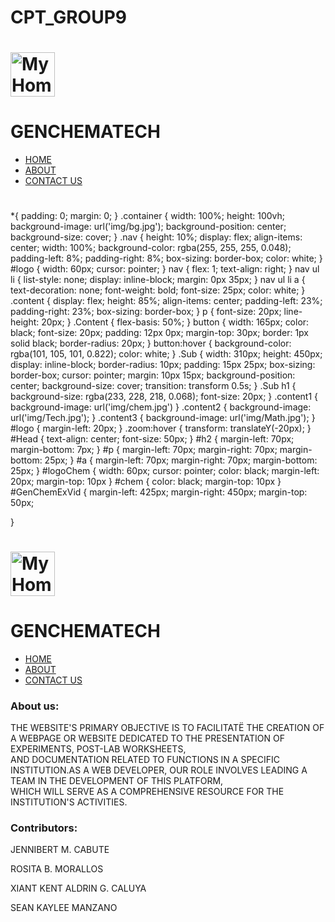 # CPT_GROUP9
<!DOCTYPE html>
<html>
	<head>
		<meta charset="UTF-8">
		<meta http-equiv="X-UA-Compatible" content="IE=edge">
		<meta name="viewport" content="width=device-width, initial-scale=1.0">
		<link rel="stylesheet" href="Group9.css">
		<title>Group 9</title>
	</head>
	<body>
		<div class="container">
			<div class="nav">
				<h1 id="logo">
					<a href="Group9.html">
						<img src="img/logo.jpg" alt="My Home" width="70.50" height="70.50" class="d-inline-block align-text-top">
					</a>  
				</h1>
				<h1 id="logo">GENCHEMATECH</h1>
				<nav>
					<ul>
						<li><a href="Group9.html">HOME</a></li>
						<li><a href="About.html">ABOUT</a></li>
						<li><a href="Contact.html">CONTACT US</a></li>
					</ul>
				</nav>
			</div>
			<div class="content"> 
				<div id="Content"> 
					<a href="General Chemistry.html">
						<div class="Sub content1 zoom"> 
							<h1></h1>
						</div>
					</a>
					<a href="Empowerment Technology.html">
						<div class="Sub content2 zoom"> 
							<h1></h1>
						</div>
					</a>
					<a href="General Mathematics.html">
						<div class="Sub content3 zoom"> 
							<h1></h1>
						</div>
					</a>
				</div>
			</div>
		</div>
	</body>
</html>
*{
	padding: 0;
	margin: 0;
}
.container {
	width: 100%;
	height: 100vh;
	background-image: url('img/bg.jpg');
	background-position: center;
	background-size: cover;
}
.nav {
	height: 10%;
	display: flex;
	align-items: center;
	width: 100%;
	background-color: rgba(255, 255, 255, 0.048);
	padding-left: 8%;
	padding-right: 8%;
	box-sizing: border-box;
	color: white;
}
#logo {
	width: 60px;
	cursor: pointer;
}
nav {
	flex: 1;
	text-align: right;	
}
nav ul li {
	list-style: none;
	display: inline-block;
	margin: 0px 35px;
}
nav ul li a {
	text-decoration: none;
	font-weight: bold;
	font-size: 25px;	
	color: white;
}
.content {
	display: flex;
	height: 85%;
	align-items: center;
	padding-left: 23%;
	padding-right: 23%;
	box-sizing: border-box;
}
p {
	font-size: 20px;
	line-height: 20px;
}
.Content {
	flex-basis: 50%;
}
button {
	width: 165px;
	color: black;
	font-size: 20px;
	padding: 12px 0px;
	margin-top: 30px;
	border: 1px solid black;
	border-radius: 20px;
}
button:hover {
	background-color: rgba(101, 105, 101, 0.822);
	color: white;
}
.Sub {
	width: 310px;
	height: 450px;
	display: inline-block;
	border-radius: 10px;
	padding: 15px 25px;
	box-sizing: border-box;
	cursor: pointer;
	margin: 10px 15px;
	background-position: center;
	background-size: cover;
	transition: transform 0.5s;
}
.Sub h1 {
	background-size: rgba(233, 228, 218, 0.068);
	font-size: 20px;	
}
.content1 {
	background-image: url('img/chem.jpg')
}
.content2 {
	background-image: url('img/Tech.jpg');
}
.content3 {
	background-image: url('img/Math.jpg');
}
#logo {
	margin-left: 20px;
}
.zoom:hover {
	transform: translateY(-20px);
}
#Head {
	text-align: center;
	font-size: 50px;
}
#h2 {
	margin-left: 70px;
	margin-bottom: 7px;	
}
#p {
	margin-left: 70px;
	margin-right: 70px;
	margin-bottom: 25px;	
}
#a {
	margin-left: 70px;
	margin-right: 70px;
	margin-bottom: 25px;	
}
#logoChem {
	width: 60px;
	cursor: pointer;
	color: black;
	margin-left: 20px;
	margin-top: 10px
}
#chem {
	color: black;
	margin-top: 10px
}
#GenChemExVid {
	margin-left: 425px;
	margin-right: 450px;
	margin-top: 50px;

}
<!DOCTYPE html>
<html>
	<head>
		<link rel="stylesheet" href="Group9.css">
		<link rel="stylesheet" href="Settings.css">
		<link rel="stylesheet" href="Text.css">
		<title>Empowerment Technology</title>
	</head>
	<body>
		<div class="container">
			<div class="nav">
				<h1 id="logo">
					<a href="Group9.html">
						<img src="img/logo.jpg" alt="My Home" width="70.50" height="70.50" class="d-inline-block align-text-top">
					</a>  
				</h1>
				<h1 id="logo">GENCHEMATECH</h1>
				<nav>
					<ul>
						<li><a href="Group9.html">HOME</a></li>
						<li><a href="About.html">ABOUT</a></li>
						<li><a href="Contact.html">CONTACT US</a></li>
					</ul>
				</nav>
			</div>
		<div id="About"> 
			<h3 id="Abouth3">About us:</h3>
			<p>THE WEBSITE'S PRIMARY OBJECTIVE IS TO FACILITATË THE CREATION OF A WEBPAGE OR WEBSITE DEDICATED TO THE PRESENTATION OF EXPERIMENTS, POST-LAB WORKSHEETS, 
			<br id="Aboutbr">AND DOCUMENTATION RELATED TO FUNCTIONS IN A SPECIFIC INSTITUTION.AS A WEB DEVELOPER, OUR ROLE INVOLVES LEADING A TEAM IN THE DEVELOPMENT OF THIS PLATFORM, 
			<br id="Aboutbr">WHICH WILL SERVE AS A COMPREHENSIVE RESOURCE FOR THE INSTITUTION'S ACTIVITIES.</p>
			<h3 id="Abouth3">Contributors:</h3>
			<p id="Ap">JENNIBERT M. CABUTE</p>
			<p id="Ap">ROSITA B. MORALLOS</p>
			<p id="Ap">XIANT KENT ALDRIN G. CALUYA</p>
			<p id="Ap">SEAN KAYLEE MANZANO</p>
		</div>
	</body>
